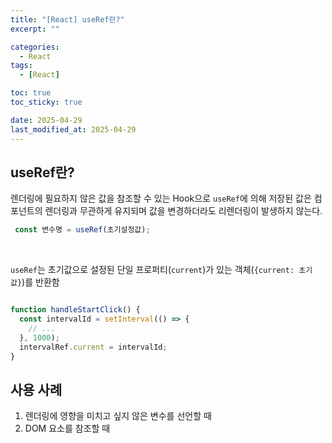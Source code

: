 ```yaml
---
title: "[React] useRef란?"
excerpt: ""

categories:
  - React
tags:
  - [React]

toc: true
toc_sticky: true

date: 2025-04-29
last_modified_at: 2025-04-29
---
```


## useRef란?
렌더링에 필요하지 않은 값을 참조할 수 있는 Hook으로
`useRef`에 의해 저장된 값은 컴포넌트의 렌더링과 무관하게 유지되며 값을 변경하더라도 리렌더링이 발생하지 않는다.

```js
 const 변수명 = useRef(초기설정값);
```
<br/>

`useRef`는 초기값으로 설정된 단일 프로퍼티(`current`)가 있는 객체(`{current: 초기값}`)를 반환함
<br/>

```js

function handleStartClick() {
  const intervalId = setInterval(() => {
    // ...
  }, 1000);
  intervalRef.current = intervalId;
}
```


## 사용 사례
1. 렌더링에 영향을 미치고 싶지 않은 변수를 선언할 때
2. DOM 요소를 참조할 때